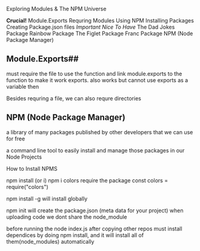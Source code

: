 Exploring Modules & The NPM Universe

**Crucial!**
Module.Exports
Requring Modules
Using NPM
Installing Packages
Creating Package.json files
*Important*
*Nice To Have*
The Dad Jokes Package
Rainbow Package
The Figlet Package
Franc Package
NPM (Node Package Manager)

## Module.Exports##
  must require the file to use the function
  and link module.exports to the function to make it work 
    exports. also works but cannot use exports as a variable then

Besides requring a file, we can also requre directories

## NPM (Node Package Manager) ##
  a library of many packages published by other developers that we can use for free

  a command line tool to easily install and manage those packages in our Node Projects

How to Install NPMS

  npm install (or i) <packageName>
    npm i colors
  require the package
    const colors = require("colors")
  
  npm install -g <packageName> 
    will install globally

  npm init will create the package.json 
    (meta data for your project)
  when uploading code we dont share the node_module

  before running the node index.js after copying other repos
  must install dependices by doing npm install, and it will install all of them(node_modules) automatically